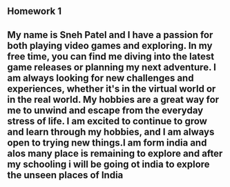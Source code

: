 ## Homework 1

## My name is Sneh Patel and I have a passion for both playing video games and exploring. In my free time, you can find me diving into the latest game releases or planning my next adventure. I am always looking for new challenges and experiences, whether it's in the virtual world or in the real world. My hobbies are a great way for me to unwind and escape from the everyday stress of life. I am excited to continue to grow and learn through my hobbies, and I am always open to trying new things.I am form india and alos many place is remaining to explore and after my schooling i will be going ot india to explore the unseen places of India 
